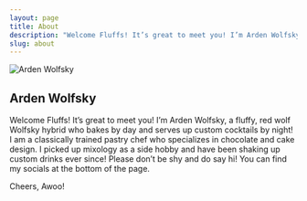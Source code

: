 ```yaml
---
layout: page
title: About
description: "Welcome Fluffs! It’s great to meet you! I’m Arden Wolfsky. A fluffy, red wolf Wolfsky hybrid who bakes by day and serves up custom cocktails by night!"
slug: about
---
```

<div class="about-me">
<img src="{{ site.url }}/img/arden/about-me.jpg" class="drink-image-post about-me-image" alt="Arden Wolfsky">
<div class="about-text">

<h2>Arden Wolfsky</h2>

<p>Welcome Fluffs! It’s great to meet you! I’m Arden Wolfsky, a fluffy, red wolf Wolfsky hybrid who bakes by day and serves up custom cocktails by night! I am a classically trained pastry chef who specializes in chocolate and cake design. I picked up mixology as a side hobby and have been shaking up custom drinks ever since! Please don’t be shy and do say hi! You can find my socials at the bottom of the page.</p>

<p>Cheers, Awoo!</p>
</div>
</div>